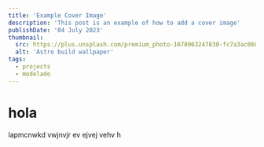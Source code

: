 ```yaml
---
title: 'Example Cover Image'
description: 'This post is an example of how to add a cover image'
publishDate: '04 July 2023'
thumbnail:
  src: https://plus.unsplash.com/premium_photo-1678963247830-fc7a3ac060d5?w=500&auto=format&fit=crop&q=60&ixlib=rb-4.0.3&ixid=M3wxMjA3fDB8MHxzZWFyY2h8Mjl8fGJ1aWxkaW5nfGVufDB8fDB8fHww
  alt: 'Astro build wallpaper'
tags:
  - projects
  - modelado
---
```


# hola

lapmcnwkd vwjnvjr ev ejvej vehv h
